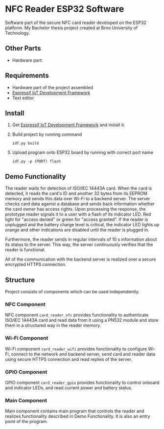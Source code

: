 # NFC Reader ESP32 Software
Software part of the secure NFC card reader developed on the ESP32 platform. My Bachelor thesis project created at Brno University of Technology.

## Other Parts
* Hardware part:

## Requirements
* Hardware part of the project assembled
* [Espressif IoT Development Framework](https://docs.espressif.com/projects/esp-idf/en/latest/esp32/get-started/index.html)
* Text editor

## Install
1. Get [Espressif IoT Development Framework](https://docs.espressif.com/projects/esp-idf/en/latest/esp32/get-started/index.html) and install it.
2. Build project by running command

    `idf.py build`

3. Upload program onto ESP32 board by running with correct port name

     `idf.py -p (PORT) flash`

## Demo Functionality
The reader waits for detection of ISO/IEC 14443A card. When the card is detected, it reads the card's ID and another 32 bytes from its EEPROM memory and sends this data over Wi-Fi to a backend server. The server checks card data against a database and sends back information whether the card owner has access rights. Upon processing the response, the prototype reader signals it to a user with a flash of its indicator LED. Red light for "access denied" or green for "access granted". If the reader is unplugged and the battery charge level is critical, the indicator LED lights up orange and other indications are disabled until the reader is plugged in.

Furthermore, the reader sends in regular intervals of 10 s information about its status to the server. This way, the server continuously verifies that the reader is functional.

All of the communication with the backend server is realized over a secure encrypted HTTPS connection.

## Structure
Project consists of components which can be used independently.

### NFC Component
NFC component `card_reader_nfc` provides functionality to authenticate ISO/IEC 14443A card and read data from it using a PN532 module and store them in a structured way in the reader memory.

### Wi-Fi Component
Wi-Fi component `card_reader_wifi` provides functionality to configure Wi-Fi, connect to the network and backend server, send card and reader data using secure HTTPS connection and read replies of the server.

### GPIO Component
GPIO component `card_reader_gpio` provides functionality to control onboard and indicator LEDs, and read current power and battery status.

### Main Component
Main component contains main program that controls the reader and realizes functionality described in Demo Functionality. It is also an entry point of the program.

